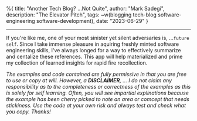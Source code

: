 %{
  title: "Another Tech Blog? ...Not Quite",
  author: "Mark Sadegi",
  description: "The Elevator Pitch",
  tags: ~w(blogging tech-blog software-engineering software-development),
  date: "2023-06-29"
}

---

If you're like me, one of your most sinister yet silent adversaries is, ...`future self`. Since I take immense pleasure in aquiring freshly minted software engineering skills, I've always longed for a way to effectively summarize and centalize these references. This app will help materialized and prime my collection of learned insights for rapid fire recollection.

_The examples and code contained are fully permissive in that you are free to use or copy at will. However, a **DISCLAIMER**, … I do not claim any responsibility as to the completeness or correctness of the examples as this is solely for self learning. Often, you will see impartial explinations because the example has been cherry picked to note an area or comcept that needs stickiness. Use the code at your own risk and always test and check what you copy. Thanks!_